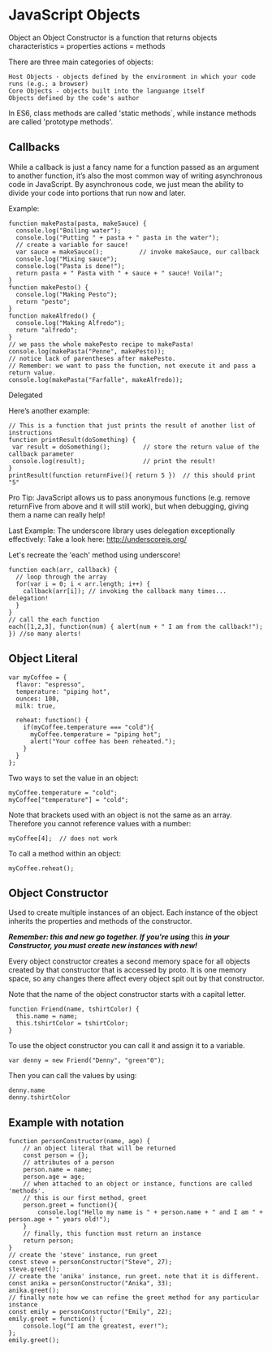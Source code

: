 # JavaScript Objects
Object
    an Object Constructor is a function that returns objects
    characteristics = properties
    actions = methods

There are three main categories of objects:

    Host Objects - objects defined by the environment in which your code runs (e.g.; a browser) 
    Core Objects - objects built into the languange itself
    Objects defined by the code's author
    
In ES6, class methods are called 'static methods`, while instance methods are called 'prototype methods'.

## Callbacks

While a callback is just a fancy name for a function passed as an argument to another function, it’s also the most common way of writing asynchronous code in JavaScript. By asynchronous code, we just mean the ability to divide your code into portions that run now and later. 

Example:
```
function makePasta(pasta, makeSauce) {
  console.log("Boiling water");
  console.log("Putting " + pasta + " pasta in the water");
  // create a variable for sauce!
  var sauce = makeSauce();          // invoke makeSauce, our callback
  console.log("Mixing sauce");
  console.log("Pasta is done!");
  return pasta + " Pasta with " + sauce + " sauce! Voila!";
}
function makePesto() {
  console.log("Making Pesto");
  return "pesto";
}
function makeAlfredo() {
  console.log("Making Alfredo");
  return "alfredo";
}
// we pass the whole makePesto recipe to makePasta!
console.log(makePasta("Penne", makePesto));
// notice lack of parentheses after makePesto.
// Remember: we want to pass the function, not execute it and pass a return value.
console.log(makePasta("Farfalle", makeAlfredo));
```

Delegated

Here’s another example:
```
// This is a function that just prints the result of another list of instructions
function printResult(doSomething) {
 var result = doSomething();         // store the return value of the callback parameter
 console.log(result);                // print the result!
}
printResult(function returnFive(){ return 5 })  // this should print "5"
```
Pro Tip: JavaScript allows us to pass anonymous functions (e.g. remove returnFive from above and it will still work), but when debugging, giving them a name can really help!

Last Example: The underscore library uses delegation exceptionally effectively: Take a look here: http://underscorejs.org/

Let's recreate the 'each' method using underscore!
```
function each(arr, callback) {
  // loop through the array
  for(var i = 0; i < arr.length; i++) {
    callback(arr[i]); // invoking the callback many times... delegation!
  }
}
// call the each function
each([1,2,3], function(num) { alert(num + " I am from the callback!"); }) //so many alerts!
```


## Object Literal

```
var myCoffee = {
  flavor: "espresso",
  temperature: "piping hot",
  ounces: 100,
  milk: true,
  
  reheat: function() {
    if(myCoffee.temperature === "cold"){
      myCoffee.temperature = "piping hot";
      alert("Your coffee has been reheated.");
    }
  }
};
```

Two ways to set the value in an object:
```
myCoffee.temperature = "cold";
myCoffee["temperature"] = "cold";
```
Note that brackets used with an object is not the same as an array. Therefore you cannot reference values with a number:
```
myCoffee[4];  // does not work
```
To call a method within an object:
```
myCoffee.reheat();
```

## Object Constructor
Used to create multiple instances of an object. Each instance of the object inherits the properties and methods of the constructor.

***Remember: this and new go together. If you're using*** this ***in your Constructor, you must create new instances with new!***

Every object constructor creates a second memory space for all objects created by that constructor that is accessed by proto. It is one memory space, so any changes there affect every object spit out by that constructor.

Note that the name of the object constructor starts with a capital letter.
```
function Friend(name, tshirtColor) {
  this.name = name;
  this.tshirtColor = tshirtColor;
}
```
To use the object constructor you can call it and assign it to a variable.
```
var denny = new Friend("Denny", "green"0");
```
Then you can call the values by using:
```
denny.name
denny.tshirtColor
```

## Example with notation
```
function personConstructor(name, age) {
    // an object literal that will be returned
    const person = {};
    // attributes of a person
    person.name = name;
    person.age = age;
    // when attached to an object or instance, functions are called 'methods'.
    // this is our first method, greet
    person.greet = function(){
        console.log("Hello my name is " + person.name + " and I am " + person.age + " years old!");
    }
    // finally, this function must return an instance
    return person;
}
// create the 'steve' instance, run greet
const steve = personConstructor("Steve", 27);
steve.greet();
// create the 'anika' instance, run greet. note that it is different.
const anika = personConstructor("Anika", 33);
anika.greet();
// finally note how we can refine the greet method for any particular instance
const emily = personConstructor("Emily", 22);
emily.greet = function() {
    console.log("I am the greatest, ever!");
};
emily.greet();
```
